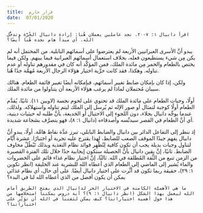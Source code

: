 ```yaml
---
title:  قرار حازم
date:  07/01/2020
---
```


`اقرأ دانيال ١: ٧-٢٠. نجد عاملين يعملان هُنا: إرادة دانيال الحُرَّة وتدخُّل الله. أي مبدأ هام نجده هُنا أيضًا؟`

يبدو أنَّ الأسرى العبرانيين الأربعة لم يعترضوا على أسمائهم البابلية. من المحتمل أنه لم يكن مِن شيء يستطيعون فعله، بخلاف استعمال أسمائهم العبرانية فيما بينهم. ولكن فيما يختص بالطعام والخمر مِن مائدة الملك، فمن المؤكَّد أنه كان في مقدورهم تناوله أو عدم تناوله. وهكذا، فقد كانت حرِّية اختيار هؤلاء الرجال الأربعة مُهمَّة جدًا هُنا.

ولكن، إذا كان بإمكان ضابط تغيير أسمائهم، فبإمكانه أيضًا تغيير قائمة الطعام. هنالك سببان مُحتملان لماذا لم يرغب هؤلاء الأربعة أن يتناولوا من مائدة الملك.

أولًا، وجبات الطعام على مائدة الملك قد تحتوي على لحوم نجسة (لاويين ١١). ثانيًا، يُقدَّم الطعام أولًا كوجبة لتمثال أو صور الإله ثم يُرسل إلى الملك ليتم تناوله واستهلاكه. ولذلك، عندما يوجِّه دانيال بجلاء، دون اللجوء إلى الاحتيال أو الخديعة، بأنَّ طلبه له حيثيات دينية، أي أنَّ الطعام في القصر سيدنِّسه وأصدقاءه (دانيال ١: ٨)، فهو يتصرَّف بشجاعة شديدة.

إذ ننظر إلى التفاعل الدائر بين دانيال والضابط البابلي، تبرز عدَّة نقاط هامَّة. أولًا، يبدو أنَّ دانيال يفهم جيدًا الموقف الصعب للضابط، لهذا يقترح عليه تجربة أو اختبارًا. عشرة أيَّام لتناول وجبات بديلة يجب أن تكون كافية لِتُظْهِر فوائد نظام التغذية وبذلك تَبْطُلْ مخاوف الضابط. ثانيًا، إنَّ يقين دانيال بأنَّ الحصيلة ستكون إيجابية جدًا خلال تلك الفترة القصيرة من الزمن تنبع من الثِّقة المُطلقة في الله. ثالثًا، إنَّ اختيار نظام غذاء قائم على الخضروات والماء يُشير إلى الماضي إلى الطعام الذي أعطاه الله للبشرية عند الخليقة (انظر تكوين ١: ٢٩)، حقيقة ربما تكون قد أثَّرت على اختيار دانيال أيضًا. على أي حال، أي نظام غذائي يمكن أن يكون أفضل من الذي أعطاه الله لنا في البدء؟

`ما هي الأهميَّة الكامنة في الاختيار الحر لدانيال الذي يفتح الطريق أمام الله ليعمل بهذا الشكل (انظر دانيال ١: ٩)؟ أية دروس يمكننا استخلاصها من هذا حول أهمية اختياراتنا؟ كيف يمكن لثقتنا في الله أن تؤثِّر على اختياراتنا؟`